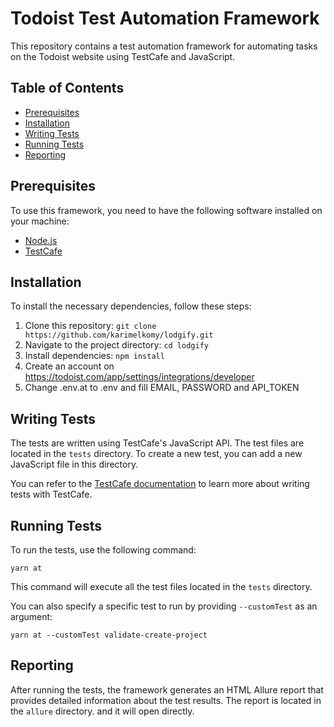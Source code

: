 # Todoist Test Automation Framework

This repository contains a test automation framework for automating tasks on the Todoist website using TestCafe and JavaScript.

## Table of Contents

- [Prerequisites](#prerequisites)
- [Installation](#installation)
- [Writing Tests](#writing-tests)
- [Running Tests](#running-tests)
- [Reporting](#reporting)

## Prerequisites

To use this framework, you need to have the following software installed on your machine:

- [Node.js](https://nodejs.org)
- [TestCafe](https://devexpress.github.io/testcafe/)

## Installation

To install the necessary dependencies, follow these steps:

1. Clone this repository: `git clone https://github.com/karimelkomy/lodgify.git`
2. Navigate to the project directory: `cd lodgify`
3. Install dependencies: `npm install`
4. Create an account on https://todoist.com/app/settings/integrations/developer
5. Change .env.at to .env and fill EMAIL, PASSWORD and API_TOKEN

## Writing Tests

The tests are written using TestCafe's JavaScript API. The test files are located in the `tests` directory. To create a new test, you can add a new JavaScript file in this directory.

You can refer to the [TestCafe documentation](https://devexpress.github.io/testcafe/documentation/test-api/) to learn more about writing tests with TestCafe.

## Running Tests

To run the tests, use the following command:

```
yarn at
```

This command will execute all the test files located in the `tests` directory.

You can also specify a specific test to run by providing `--customTest` as an argument:

```
yarn at --customTest validate-create-project
```

## Reporting

After running the tests, the framework generates an HTML Allure report that provides detailed information about the test results. The report is located in the `allure` directory. and it will open directly.
